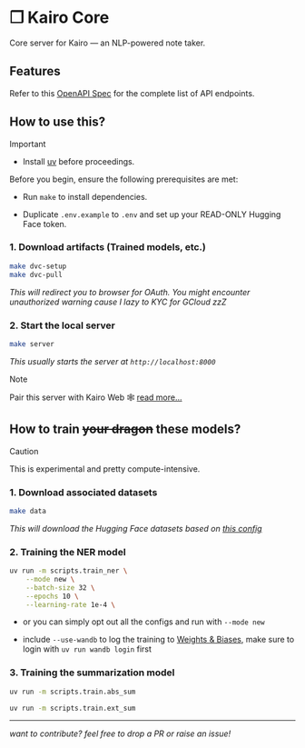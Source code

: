 # ❒ Kairo Core

Core server for Kairo — an NLP-powered note taker.

## Features

Refer to this [OpenAPI Spec](./reports/oas.yml) for the complete list of API endpoints.

## How to use this?

> [!IMPORTANT]
> - Install [uv](https://docs.astral.sh/uv/getting-started/installation/) before proceedings.

Before you begin, ensure the following prerequisites are met:

- Run `make` to install dependencies.

- Duplicate `.env.example` to `.env` and set up your READ-ONLY Hugging Face token.

### 1. Download artifacts (Trained models, etc.)

```bash
make dvc-setup
make dvc-pull
```

_This will redirect you to browser for OAuth. You might encounter unauthorized warning cause I lazy to KYC for GCloud zzZ_

### 2. Start the local server

```bash
make server
```

_This usually starts the server at `http://localhost:8000`_

> [!NOTE]
> Pair this server with Kairo Web 🕸️ [read more...](https://github.com/eesuhn/kairo-web)

## How to train ~~your dragon~~ these models?

> [!CAUTION]
> This is experimental and pretty compute-intensive.

### 1. Download associated datasets

```bash
make data
```

_This will download the Hugging Face datasets based on [this config](./configs/datasets.yml)_

### 2. Training the NER model

```bash
uv run -m scripts.train_ner \
    --mode new \
    --batch-size 32 \
    --epochs 10 \
    --learning-rate 1e-4 \
```

- or you can simply opt out all the configs and run with `--mode new`

- include `--use-wandb` to log the training to [Weights & Biases](https://docs.wandb.ai/), make sure to login with `uv run wandb login` first

### 3. Training the summarization model

```bash
uv run -m scripts.train.abs_sum
```

```bash
uv run -m scripts.train.ext_sum
```

---

_want to contribute? feel free to drop a PR or raise an issue!_
